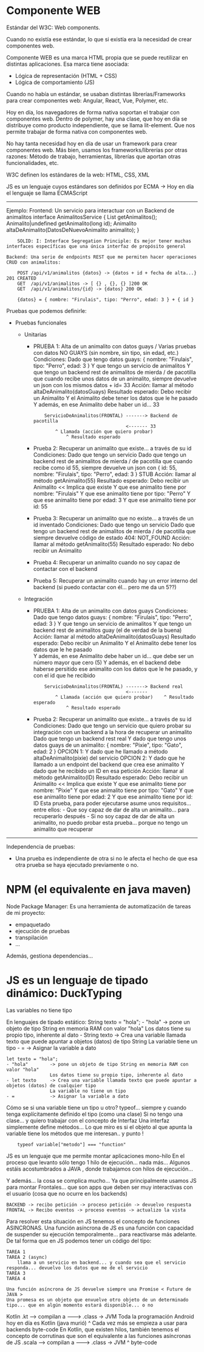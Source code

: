 
# Componente WEB

Estándar del W3C: Web components.

Cuando no existía ese estándar, lo que si existía era la necesidad de crear componentes web.

Componente WEB es una marca HTML propia que se puede reutilizar en distintas aplicaciones.
<usuario id="1231" modo="compacto"/>
Esa marca tiene asociada:
- Lógica de representación (HTML + CSS)
- Lógica de comportamiento (JS)

Cuando no había un estándar, se usaban distintas librerías/Frameworks para crear componentes web: 
Angular, React, Vue, Polymer, etc.

Hoy en día, los navegadores de forma nativa soportan el trabajar con componentes web.
Dentro de polymer, hay una clase, que hoy en día se distribuye como producto independiente, que se llama lit-element.
Que nos permite trabajar de forma nativa con componentes web.

No hay tanta necesidad hoy en día de usar un framework para crear componentes web.
Más bien, usamos los frameworks/librerías por otras razones: Método de trabajo, herramientas, librerías que aportan otras funcionalidades, etc.

W3C definen los estándares de la web: HTML, CSS, XML

JS es un lenguaje cuyos estándares son definidos por ECMA -> Hoy en día el lenguaje se llama ECMAScript

---


Ejemplo: 
    Frontend: Un servicio para interactuar con un Backend de animalitos
        interface AnimalitosService {
            List<Animalito> getAnimalitos();
            Animalito|undefined getAnimalito(long id);
            Animalito altaDeAnimalito(DatosDeNuevoAnimalito animalito);
        }

        SOLID: I: Interface Segregation Principle: Es mejor tener muchas interfaces específicas que una única interfaz de propósito general

    Backend: Una serie de endpoints REST que me permiten hacer operaciones CRUD con animalitos:

        POST /api/v1/animalitos {datos} -> {datos + id + fecha de alta...} 201 CREATED
        GET  /api/v1/animalitos -> [ {} , {}, {} ]200 OK
        GET  /api/v1/animalitos/{id} -> {datos} 200 OK

        {datos} = { nombre: "Firulais", tipo: "Perro", edad: 3 } + { id }

Pruebas que podemos definirle:
- Pruebas funcionales
    - Unitarias
      - PRUEBA 1: Alta de un animalito con datos guays / Varias pruebas con datos NO GUAYS (sin nombre, sin tipo, sin edad, etc.)
            Condiciones:            Dado que tengo datos guays: { nombre: "Firulais", tipo: "Perro", edad: 3 }
                                    Y que tengo un servicio de animalitos
                                    Y que tengo un backend rest de animalitos de mierda / de pacotilla
                                        que cuando recibe unos datos de un animalito, siempre devuelve un json con los mismos datos + id= 33
            Acción:                 llamar al método altaDeAnimalito(datosGuays)
            Resultado esperado:     Debo recibir un Animalito
                                    Y el Animalito debe tener los datos que le he pasado    
                                    Y además, en ese Animalito debe haber un id... 33

                ServicioDeAnimalitos(FRONTAL) -------> Backend de pacotilla
                                              <------- 33
                    ^ Llamada (acción que quiero probar)
                        ^ Resultado esperado

      - Prueba 2: Recuperar un animalito que existe... a través de su id
            Condiciones:            Dado que tengo un servicio
                                    Dado que tengo un backend rest de animalitos de mierda / de pacotilla
                                        que cuando recibe como id 55, siempre devuelve un json con { id: 55,  nombre: "Firulais", tipo: "Perro", edad: 3 } STUB
            Acción:                 llamar al método getAnimalito(55)
            Resultado esperado:     Debo recibir un Animalito << Implica que existe
                                    Y que ese animalito tiene por nombre: "Firulais"
                                    Y que ese animalito tiene por tipo: "Perro"
                                    Y que ese animalito tiene por edad: 3
                                    Y que ese animalito tiene por id: 55

      - Prueba 3: Recuperar un animalito que no existe... a través de un id inventado
            Condiciones:            Dado que tengo un servicio
                                    Dado que tengo un backend rest de animalitos de mierda / de pacotilla
                                        que siempre devuelve código de estado 404: NOT_FOUND
            Acción:                 llamar al método getAnimalito(55)
            Resultado esperado:     No debo recibir un Animalito

      - Prueba 4: Recuperar un animalito cuando no soy capaz de contactar con el backend
      - Prueba 5: Recuperar un animalito cuando hay un error interno del backend (si puedo contactar con él... pero me da un 5??)


    - Integración
      - PRUEBA 1: Alta de un animalito con datos guays
            Condiciones:            Dado que tengo datos guays: { nombre: "Firulais", tipo: "Perro", edad: 3 }
                                    Y que tengo un servicio de animalitos
                                    Y que tengo un backend rest de animalitos guay (el de verdad de la buena)
            Acción:                 llamar al método altaDeAnimalito(datosGuays)
            Resultado esperado:     Debo recibir un Animalito
                                    Y el Animalito debe tener los datos que le he pasado    
                                    Y además, en ese Animalito debe haber un id... que debe ser un número mayor que cero (5)
                                    Y además, en el backend debe haberse persitido ese animalito con los datos que le he pasado, y con el id 
                                    que he recibido


                ServicioDeAnimalitos(FRONTAL) -------> Backend real
                                              <------- 
                    ^ Llamada (acción que quiero probar)    ^ Resultado esperado
                        ^ Resultado esperado

      - Prueba 2: Recuperar un animalito que existe... a través de su id
            Condiciones:            Dado que tengo un servicio que quiero probar su integración con un backend a la hora de 
                                    recuperar un animalito
                                    Dado que tengo un backend rest real
                                    Y dado que tengo unos datos guays de un animalito: { nombre: "Pixie", tipo: "Gato", edad: 2 }
                                    OPCION 1: Y dado que he llamado a método altaDeAnimalito(pixie) del servicio
                                    OPCION 2: Y dado que he llamado a un endpoint del backend que crea ese animalito
                                    Y dado que he recibido un ID en esa petición
            Acción:                 llamar al método getAnimalito(ID)
            Resultado esperado:     Debo recibir un Animalito << Implica que existe
                                    Y que ese animalito tiene por nombre: "Pixie"
                                    Y que ese animalito tiene por tipo: "Gato"
                                    Y que ese animalito tiene por edad: 2
                                    Y que ese animalito tiene por id: ID
                Esta prueba, para poder ejecutarse asume unos requisitos... entre ellos:
                    - Que soy capaz de dar de alta un animalito... para recuperarlo después
                    - Si no soy capaz de dar de alta un animalito, no puedo probar esta prueba... porque no tengo un animalito que recuperar
---

Independencia de pruebas:

- Una prueba es independiente de otra si no le afecta el hecho de que esa otra prueba se haya ejecutado previamente o no.

# NPM (el equivalente en java maven)

Node Package Manager: Es una herramienta de automatización de tareas de mi proyecto:
- empaquetado
- ejecución de pruebas
- transpilación
- ...

Además, gestiona dependencias...

# JS es un lenguaje de tipado dinámico: DuckTyping

Las variables no tiene tipo

En lenguajes de tipado estático:
    String texto = "hola";
    - "hola"        -> pone un objeto de tipo String en memoria RAM con valor "hola"
                    Los datos tiene su propio tipo, inherente al dato
    - String texto  -> Crea una variable llamada texto que puede apuntar a objetos (datos) de tipo String
                    La variable tiene un tipo
    - =             -> Asignar la variable a dato
    
    let texto = "hola";
    - "hola"        -> pone un objeto de tipo String en memoria RAM con valor "hola"
                    Los datos tiene su propio tipo, inherente al dato
    - let texto     -> Crea una variable llamada texto que puede apuntar a objetos (datos) de cualquier tipo
                    La variable no tiene un tipo
    - =             -> Asignar la variable a dato

Cómo se si una variable tiene un tipo u otro?
    typeof... siempre y cuando tenga explícitamente definido el tipo (como una clase)
    Si no tengo una clase... y quiero trabajar con el concepto de Interfaz
        Una interfaz simplemente define métodos...
        Lo que miro es si el objeto al que apunta la variable tiene los métodos que me interesan.. y punto !

        typeof variable["metodo"] === "function"


JS es un lenguaje que me permite montar aplicaciones mono-hilo
En el proceso que levanto sólo tengo 1 hilo de ejecución... nada más... 
Algunos estáis acostumbrados a JAVA , donde trabajamos con hilos de ejecución...

Y además... la cosa se complica mucho... Ya que principalmente usamos JS para montar Frontales... que son apps que deben ser muy interactivas con el usuario (cosa que no ocurre en los backends)

    BACKEND -> recibo petición -> proceso petición -> devuelvo respuesta
    FRONTAL -> Recibo eventos -> proceso eventos -> actualizo la vista

Para resolver esta situación en JS tenemos el concepto de funciones ASINCRONAS. Una función asíncrona de JS es una función con capacidad de suspender su ejecución temporalmente... para reactivarse más adelante.
De tal forma que en JS podemos tener un código del tipo:

    TAREA 1
    TAREA 2 (async) 
        llama a un servicio en backend... y cuando sea que el servicio responda... devuelvo los datos que me de el servicio
    TAREA 3
    TAREA 4

    Una función asíncrona de JS devuelve siempre una Promise < Future de JAVA >
    Una promesa es un objeto que envuelve otro objeto de un determinado tipo... que en algún momento estará disponible... o no

Kotlin 
.kt --> compilan a ---> .class  -> JVM              Toda la programación Android hoy en día es Kotlin (java murió)
                            ^                       Cada vez más se empieza a usar para backends
                            byte-code               En Kotlin, que existen hilos, también tenemos el concepto de corrutinas
                                                    que son el equivalente a las funciones asíncronas de JS
.scala --> compilan a ---> .class  -> JVM
                            ^
                            byte-code